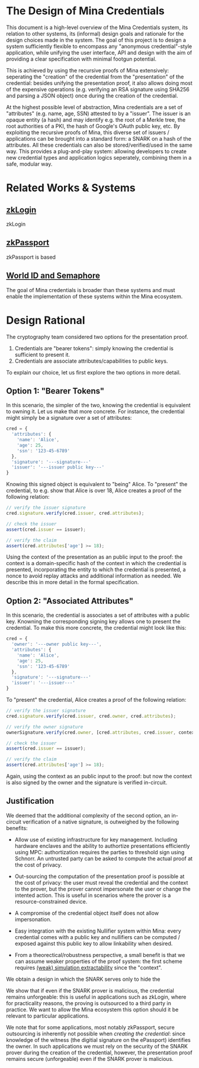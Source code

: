 # The Design of Mina Credentials

This document is a high-level overview of the Mina Credentials system,
its relation to other systems, its (informal) design goals and rationale for the design choices made in the system.
The goal of this project is to design a system sufficiently flexible to encompass any "anonymous credential"-style application,
while unifying the user interface, API and design with the aim of providing a clear specification with minimal footgun potential.

This is achieved by using the recursive proofs of Mina extensively:
seperating the "creation" of the credential from the "presentation" of the credential:
besides unifying the presentation proof, it also allows doing most of the expensive operations (e.g. verifying an RSA signature using SHA256 and parsing a JSON object) once during the creation of the credential.

At the highest possible level of abstraction, Mina credentials
are a set of "attributes" (e.g. name, age, SSN) attested to by a "issuer".
The issuer is an opaque entity (a hash) and may identify e.g. the root of a Merkle tree,
the root authorities of a PKI, the hash of Google's OAuth public key, etc.
By exploiting the recursive proofs of Mina, this diverse set of issuers / applications
can be brought into a standard form: a SNARK on a hash of the attributes.
All these credentials can also be stored/verified/used in the same way.
This provides a plug-and-play system:
allowing developers to create new credential types and application logics seperately, combining them in a safe, modular way.

# Related Works & Systems

## [zkLogin](https://docs.sui.io/concepts/cryptography/zklogin)

zkLogin

## [zkPassport](https://zkpassport.id/)

zkPassport is based

## [World ID and Semaphore](https://worldcoin.org/blog/worldcoin/intro-zero-knowledge-proofs-semaphore-application-world-id)


The goal of Mina credentials is broader than these systems and must enable
the implementation of these systems within the Mina ecosystem.

# Design Rational

The cryptography team considered two options for the presentation proof.

1. Credentials are "bearer tokens": simply knowing the credential is sufficient to present it.
2. Credentials are associate attributes/capabilities to public keys.

To explain our choice, let us first explore the two options in more detail.

## Option 1: "Bearer Tokens"

In this scenario, the simpler of the two, knowing the credential is equivalent to owning it.
Let us make that more concrete. For instance, the credential might simply be a signature over a set of attributes:

```javascript
cred = {
  'attributes': {
    'name': 'Alice',
    'age': 25,
    'ssn': '123-45-6789'
  },
  'signature': '---signature---'
  'issuer': '---issuer public key---'
}
```

Knowing this signed object is equivalent to "being" Alice.
To "present" the credential, to e.g. show that Alice is over 18, Alice creates a proof of the following relation:

```javascript
// verify the issuer signature
cred.signature.verify(cred.issuer, cred.attributes);

// check the issuer
assert(cred.issuer == issuer);

// verify the claim
assert(cred.attributes['age'] >= 18);
```

Using the context of the presentation as an public input to the proof:
the context is a domain-specific hash of the context in which the credential is presented,
incorporating the entity to which the credential is presented, a nonce to avoid replay attacks and additional information as needed.
We describe this in more detail in the formal specification.

## Option 2: "Associated Attributes"

In this scenario, the credential is associates a set of attributes with a public key.
Knowning the corresponding signing key allows one to present the credential.
To make this more concrete, the credential might look like this:

```javascript
cred = {
  'owner': '---owner public key---',
  'attributes': {
    'name': 'Alice',
    'age': 25,
    'ssn': '123-45-6789'
  },
  'signature': '---signature---'
  'issuer': '---issuer---'
}
```

To "present" the credential, Alice creates a proof of the following relation:

```javascript
// verify the issuer signature
cred.signature.verify(cred.issuer, cred.owner, cred.attributes);

// verify the owner signature
ownerSignature.verify(cred.owner, [cred.attributes, cred.issuer, context]);

// check the issuer
assert(cred.issuer == issuer);

// verify the claim
assert(cred.attributes['age'] >= 18);
```

Again, using the context as an public input to the proof: but now the context is also signed by the owner
and the signature is verified in-circuit.

## Justification

We deemed that the additional complexity of the second option,
an in-circuit verification of a native signature,
is outweighed by the following benefits:

- Allow use of existing infrastructure for key management.
  Including hardware enclaves and the ability to authortize presentations efficiently using MPC:
  authortization requires the parties to threshold sign using Schnorr.
  An untrusted party can be asked to compute the actual proof at the cost of privacy.

- Out-sourcing the computation of the presentation proof is possible at the cost of privacy:
  the user must reveal the credential and the context to the prover, but the prover cannot impersonate the user or change the intented action.
  This is useful in scenarios where the prover is a resource-constrained device.

- A compromise of the credential object itself does not allow impersonation.

- Easy integration with the existing Nullifier system within Mina: every credential comes with a public key
  and nullifiers can be computed / exposed against this public key to allow linkability when desired.

- From a theorectical/robustness perspective, a small benefit is that we can assume weaker properties of the proof system:
  the first scheme requires [(weak) simulation extractability](https://eprint.iacr.org/2020/1306.pdf) since the "context".

We obtain a design in which the SNARK serves only to hide the

We show that if even if the SNARK prover is malicious, the credential remains unforgeable:
this is useful in applications such as zkLogin, where for practicality reasons, the proving is outsourced to a third party in practice.
We want to allow the Mina ecosystem this option should it be relevant to particular applications.

We note that for some applications, most notably zkPassport, secure outsourcing is inherently not possible when *creating the credential*:
since knowledge of the witness (the digitial signature on the ePassport) identifies the owner.
In such applications we must rely on the security of the SNARK prover during the creation of the credential,
however, the presentation proof remains secure (unforgeable) even if the SNARK prover is malicious.

